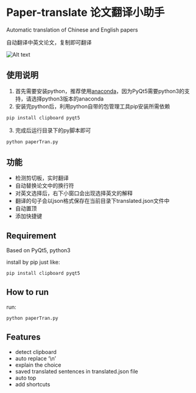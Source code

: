 # Paper-translate 论文翻译小助手
	
Automatic translation of Chinese and English papers

自动翻译中英文论文，复制即可翻译

![Alt text](./doc/1541495491986.png)

## 使用说明

1. 首先需要安装python，推荐使用[anaconda][1]，因为PyQt5需要python3的支持，请选择python3版本的anaconda
2. 安装完python后，利用python自带的包管理工具pip安装所需依赖
```bash
pip install clipboard pyqt5
```
3. 完成后运行目录下的py脚本即可
```bash
python paperTran.py
```

## 功能
- 检测剪切板，实时翻译
- 自动替换论文中的换行符
- 对英文选择后，右下小窗口会出现选择英文的解释
- 翻译的句子会以json格式保存在当前目录下translated.json文件中
- 自动置顶
- 添加快捷键


## Requirement
Based on PyQt5, python3

install by pip just like:
```bash
pip install clipboard pyqt5
```

## How to run
run:
```bash
python paperTran.py
```

## Features
- detect clipboard
- auto replace ‘\n’
- explain the choice 
- saved translated sentences in translated.json file
- auto top
- add shortcuts

[1]: https://www.anaconda.com/download/